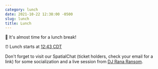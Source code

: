 ```yaml
---
category: lunch
date: 2021-10-22 12:38:00 -0500
slug: lunch
title: Lunch
---
```


🌮 It's almost time for a lunch break!

:alarm_clock: Lunch starts at [12:43 CDT](https://time.is/compare/1243PM_22_October_2021_in_Chicago)

Don't forget to visit our SpatialChat (ticket holders, check your email for a link) for some socialization and a live session from [DJ Rana Ransom](https://twitter.com/@_tagine).